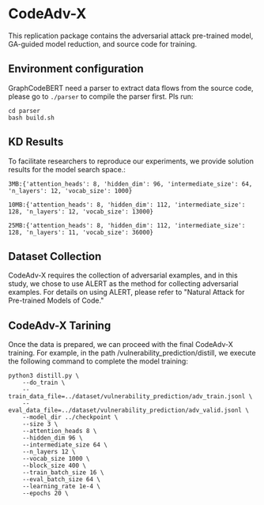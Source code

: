 # CodeAdv-X

This replication package contains the adversarial attack pre-trained model, GA-guided model reduction, and source code for training.

## Environment configuration


GraphCodeBERT need a parser to extract data flows from the source code, please go to `./parser` to compile the parser first. Pls run:
```
cd parser
bash build.sh
```

## KD Results
To facilitate researchers to reproduce our experiments, we provide solution results for the model search space.:

```
3MB:{'attention_heads': 8, 'hidden_dim': 96, 'intermediate_size': 64, 'n_layers': 12, 'vocab_size': 1000}

10MB:{'attention_heads': 8, 'hidden_dim': 112, 'intermediate_size': 128, 'n_layers': 12, 'vocab_size': 13000}

25MB:{'attention_heads': 8, 'hidden_dim': 112, 'intermediate_size': 128, 'n_layers': 11, 'vocab_size': 36000}
 ```
 
## Dataset Collection
CodeAdv-X requires the collection of adversarial examples, and in this study, we chose to use ALERT as the method for collecting 
adversarial examples. For details on using ALERT, please refer to "Natural Attack for Pre-trained Models of Code."


## CodeAdv-X Tarining

Once the data is prepared, we can proceed with the final CodeAdv-X training. For example, in the path /vulnerability_prediction/distill, we execute the following command to complete the model training:

```
python3 distill.py \
    --do_train \
    --train_data_file=../dataset/vulnerability_prediction/adv_train.jsonl \
    --eval_data_file=../dataset/vulnerability_prediction/adv_valid.jsonl \
    --model_dir ../checkpoint \
    --size 3 \
    --attention_heads 8 \
    --hidden_dim 96 \
    --intermediate_size 64 \
    --n_layers 12 \
    --vocab_size 1000 \
    --block_size 400 \
    --train_batch_size 16 \
    --eval_batch_size 64 \
    --learning_rate 1e-4 \
    --epochs 20 \
 ```
 
